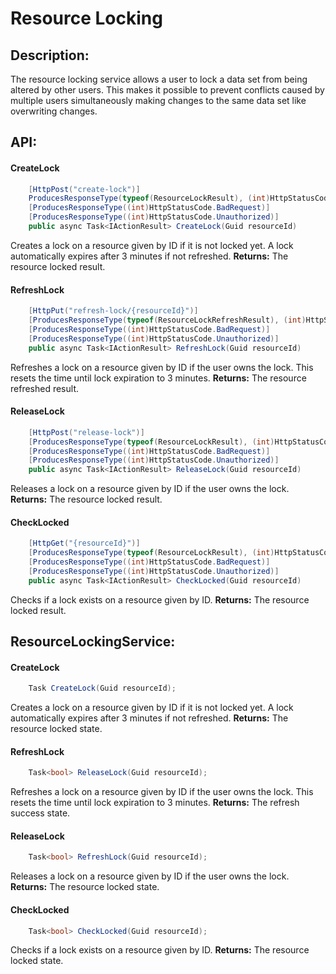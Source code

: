 # Resource Locking

## Description:
The resource locking service allows a user to lock a data set from being altered by other users. This makes it possible to prevent conflicts caused by multiple users simultaneously making changes to the same data set like overwriting changes.

## API:
#### CreateLock
```csharp
    [HttpPost("create-lock")]
    ProducesResponseType(typeof(ResourceLockResult), (int)HttpStatusCode.OK)]
    [ProducesResponseType((int)HttpStatusCode.BadRequest)]
    [ProducesResponseType((int)HttpStatusCode.Unauthorized)]
    public async Task<IActionResult> CreateLock(Guid resourceId)
```
Creates a lock on a resource given by ID if it is not locked yet. A lock automatically expires after 3 minutes if not refreshed.
**Returns:** The resource locked result.

#### RefreshLock
```csharp
    [HttpPut("refresh-lock/{resourceId}")]
    [ProducesResponseType(typeof(ResourceLockRefreshResult), (int)HttpStatusCode.OK)]
    [ProducesResponseType((int)HttpStatusCode.BadRequest)]
    [ProducesResponseType((int)HttpStatusCode.Unauthorized)]
    public async Task<IActionResult> RefreshLock(Guid resourceId)
```
Refreshes a lock on a resource given by ID if the user owns the lock. This resets the time until lock expiration to 3 minutes.
**Returns:** The resource refreshed result.

#### ReleaseLock
```csharp
    [HttpPost("release-lock")]
    [ProducesResponseType(typeof(ResourceLockResult), (int)HttpStatusCode.OK)]
    [ProducesResponseType((int)HttpStatusCode.BadRequest)]
    [ProducesResponseType((int)HttpStatusCode.Unauthorized)]
    public async Task<IActionResult> ReleaseLock(Guid resourceId)
```
Releases a lock on a resource given by ID if the user owns the lock.
**Returns:** The resource locked result.

#### CheckLocked
```csharp
    [HttpGet("{resourceId}")]
    [ProducesResponseType(typeof(ResourceLockResult), (int)HttpStatusCode.OK)]
    [ProducesResponseType((int)HttpStatusCode.BadRequest)]
    [ProducesResponseType((int)HttpStatusCode.Unauthorized)]
    public async Task<IActionResult> CheckLocked(Guid resourceId)
```
Checks if a lock exists on a resource given by ID.
**Returns:** The resource locked result.

## ResourceLockingService:
#### CreateLock
```csharp
    Task CreateLock(Guid resourceId);
```
Creates a lock on a resource given by ID if it is not locked yet. A lock automatically expires after 3 minutes if not refreshed.
**Returns:** The resource locked state.

#### RefreshLock
```csharp
    Task<bool> ReleaseLock(Guid resourceId);
```
Refreshes a lock on a resource given by ID if the user owns the lock. This resets the time until lock expiration to 3 minutes.
**Returns:** The refresh success state.

#### ReleaseLock
```csharp
    Task<bool> RefreshLock(Guid resourceId);
```
Releases a lock on a resource given by ID if the user owns the lock.
**Returns:** The resource locked state.

#### CheckLocked
```csharp
    Task<bool> CheckLocked(Guid resourceId);
```
Checks if a lock exists on a resource given by ID.
**Returns:** The resource locked state.